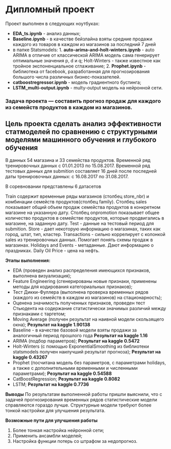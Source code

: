 # Дипломный проект

Проект выполнен в следующих ноутбуках:
- **EDA_ts.ipynb** - анализ данных;
- **Baseline.ipynb** - в качестве бейзлайна взяты средние продажи каждого из товаров в каждом из магазинов за последний 7 дней
- в папке Statsmodels:
            1. **auto-arima-and-holt-winters.ipynb** - auto ARIMA в отличие от классической ARIMA модель сама генерирует оптимальные значения p, d и q; Holt-Winters - также известное как тройное экспоненциальное сглаживание;
            2. **Prophet.ipynb** - библиотека от facebook, разработанная для прогнозирования большого числа различных бизнес-показателей.
- **catboostregressor.ipynb** - модель градиентного бустинга;
- **LSTM_multi-output.ipynb** - multy-output модель на нейронной сети.

### Задача проекта — составить прогноз продаж для каждого из семейств продуктов в каждом из магазинов. 

## Цель проекта сделать анализ эффективности статмоделей по сравнению с структурными моделями машинного обучения и глубокого обучения

В данных 54 магазина и 33 семейства продуктов.
Временной ряд тренировочных данных с 01.01.2013 по 15.08.2017.
Временной ряд тестовых данных для submition составляет 16 дней после последней даты тренировочных данных: с 16.08.2017 по 31.08.2017.

В соревновании представлены 6 датасетов

Train содержит временные ряды магазинов (столбец store_nbr) и комбинации семейств продуктов(столбец family). Столбец sales показывает общий объем продаж семейства продуктов в конкретном магазине на указанную дату. Столбец onpromotion показывает общее количество продуктов в семействе продуктов, которые продвигались в магазине, на заданную дату.
Test - данные на тестовый период для submition.
Store - дает некоторую информацию о магазинах, таких как город, штат, тип, кластер.
Transactions - сильно коррелирует с колонкой sales из тренировочных данных. Помогает понять схемы продаж в магазинах.
Holidays and Events - метаданные. Дают информацию о праздниках.
Daily Oil Price - цена на нефть.

**Этапы выполнения:**       

- EDA (проведен анализ распределения имеющихся признаков, выполнена визуализация);
- Feature Engineering (сгенерированы новые признаки, применены методы для кодирования категориальных признаков);
- Тест Дикки-Фуллера (выполнена проверка временных рядов (каждого из семейств в каждом из магазинов) на стационарность);
- Оценена значимость полученных признаков, проведен тест Стьюдента на содержание статистически значимых различий между признаками с таргетом;
- Moving Average (получен результат на наивной модели скользящего окна); **Результат на kaggle 1.90138**
- Baseline - в качестве базовой модели взяты продажи за аналогичный период прошлого года **Результат на kaggle 1.16**
- ARIMA (подбор параметров); **Результат на kaggle 0.5472**
- Holt-Winters (с помощью ExponentialSmoothing из библиотеки statsmodels получен наилучший результат прогноза); **Результат на kaggle 0.43267**
- Prophet (посчитана модель без параметров, с параметрами holidays, а также с дополнительными временными и численными параметрами); **Результат на kaggle 0.54588**
- CatBoostRegression; **Результат на kaggle 0.8082**
- LSTM; **Результат на kaggle 0.7736**

**Выводы**
По результатам выполненной работы пришли выяснили, что с задачей прогнозирования временных рядов статистические модели справляются гораздо лучше. Структурные модели требуют более тонкой настройки для улучшения результата.
    

**Возможные пути для улучшения работы**                     
                              
1. Более тонкая настройка нейронной сети;
2. Применить ансамбли моделей;
3. Настройка функции потерь со штрафом за недопрогноз.
